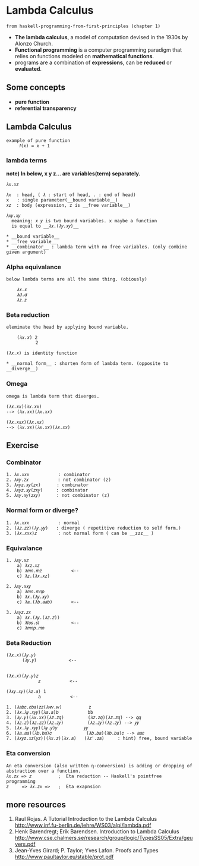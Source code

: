 # Lambda Calculus

`from haskell-programming-from-first-principles (chapter 1)`

- **The lambda calculus**, a model of computation devised in the 1930s by Alonzo Church.
- **Functional programming** is a computer programming paradigm that relies on functions modeled on **mathematical functions**.
- programs are a combination of **expressions**, can be **reduced** or **evaluated**.

## Some concepts

- **pure function**
- **referential transparency**

## Lambda Calculus

    example of pure function
         𝑓(𝑥) = 𝑥 + 1

### lambda terms

**note) In below, x y z... are variables(term) separately.**

    𝜆𝑥.𝑥𝑧

    𝜆𝑥  : head, ( 𝜆 : start of head, . : end of head)
    x   : single parameter(__bound variable__)
    𝑥𝑧  : body (expression, z is __free variable__)

    𝜆𝑥𝑦.𝑥𝑦
      meaning: 𝑥 𝑦 is two bound variables. x maybe a function
      is equal to __𝜆𝑥.(𝜆𝑦.𝑥𝑦)__

    * __bound variable__
    * __free variable__
    * __combinator__ : lambda term with no free variables. (only combine given argument)

### Alpha equivalance

    below lambda terms are all the same thing. (obiously)

        𝜆𝑥.𝑥
        𝜆𝑑.𝑑
        𝜆𝑧.𝑧

### Beta reduction

    elemimate the head by applying bound variable.

        (𝜆𝑥.𝑥) 2
               2

    (𝜆𝑥.𝑥) is identity function

    * __normal form__ : shorten form of lambda term. (opposite to __diverge__)

### Omega

    omega is lambda term that diverges.

    (𝜆𝑥.𝑥𝑥)(𝜆𝑥.𝑥𝑥)
    --> (𝜆𝑥.𝑥𝑥)(𝜆𝑥.𝑥𝑥)

    (𝜆𝑥.𝑥𝑥𝑥)(𝜆𝑥.𝑥𝑥)
    --> (𝜆𝑥.𝑥𝑥)(𝜆𝑥.𝑥𝑥)(𝜆𝑥.𝑥𝑥)

## Exercise

### Combinator

    1. 𝜆𝑥.𝑥𝑥𝑥           : combinator
    2. 𝜆𝑥𝑦.𝑧𝑥           : not combinator (z)
    3. 𝜆𝑥𝑦𝑧.𝑥𝑦(𝑧𝑥)      : combinator
    4. 𝜆𝑥𝑦𝑧.𝑥𝑦(𝑧𝑥𝑦)     : combinator
    5. 𝜆𝑥𝑦.𝑥𝑦(𝑧𝑥𝑦)      : not combinator (z)

### Normal form or diverge?

    1. 𝜆𝑥.𝑥𝑥𝑥           : normal
    2. (𝜆𝑧.𝑧𝑧)(𝜆𝑦.𝑦𝑦)   : diverge ( repetitive reduction to self form.)
    3. (𝜆𝑥.𝑥𝑥𝑥)𝑧        : not normal form ( can be __zzz__ )

### Equivalance

    1. 𝜆𝑥𝑦.𝑥𝑧
        a) 𝜆𝑥𝑧.𝑥𝑧
        b) 𝜆𝑚𝑛.𝑚𝑧           <--
        c) 𝜆𝑧.(𝜆𝑥.𝑥𝑧)

    2. 𝜆𝑥𝑦.𝑥𝑥𝑦
        a) 𝜆𝑚𝑛.𝑚𝑛𝑝
        b) 𝜆𝑥.(𝜆𝑦.𝑥𝑦)
        c) 𝜆𝑎.(𝜆𝑏.𝑎𝑎𝑏)       <--

    3. 𝜆𝑥𝑦𝑧.𝑧𝑥
        a) 𝜆𝑥.(𝜆𝑦.(𝜆𝑧.𝑧))
        b) 𝜆𝑡𝑜𝑠.𝑠𝑡            <--
        c) 𝜆𝑚𝑛𝑝.𝑚𝑛

### Beta Reduction

    (𝜆𝑥.𝑥)(𝜆𝑦.𝑦)
          (𝜆𝑦.𝑦)            <--


    (𝜆𝑥.𝑥)(𝜆𝑦.𝑦)𝑧
                𝑧           <--

    (𝜆𝑥𝑦.𝑥𝑦)(𝜆𝑧.𝑎) 1
                a           <--

    1. (𝜆𝑎𝑏𝑐.𝑐𝑏𝑎)𝑧𝑧(𝜆𝑤𝑣.𝑤)          z
    2. (𝜆𝑥.𝜆𝑦.𝑥𝑦𝑦)(𝜆𝑎.𝑎)𝑏           bb
    3. (𝜆𝑦.𝑦)(𝜆𝑥.𝑥𝑥)(𝜆𝑧.𝑧𝑞)         (𝜆𝑧.𝑧𝑞)(𝜆𝑧.𝑧𝑞) --> 𝑞𝑞
    4. (𝜆𝑧.𝑧)(𝜆𝑧.𝑧𝑧)(𝜆𝑧.𝑧𝑦)         (𝜆𝑧.𝑧𝑦)(𝜆𝑧.𝑧𝑦) --> 𝑦𝑦
    5. (𝜆𝑥.𝜆𝑦.𝑥𝑦𝑦)(𝜆𝑦.𝑦)𝑦          𝑦𝑦
    6. (𝜆𝑎.𝑎𝑎)(𝜆𝑏.𝑏𝑎)𝑐             (𝜆𝑏.𝑏𝑎)(𝜆𝑏.𝑏𝑎)𝑐 --> 𝑎𝑎𝑐
    7. (𝜆𝑥𝑦𝑧.𝑥𝑧(𝑦𝑧))(𝜆𝑥.𝑧)(𝜆𝑥.𝑎)   (𝜆𝑧'.𝑧𝑎)     : hint) free, bound variable

### Eta conversion

    An eta conversion (also written η-conversion) is adding or dropping of abstraction over a function.
    𝜆𝑥.𝑧𝑥 => 𝑧          ;  Eta reduction -- Haskell's pointfree programming
    𝑧     => 𝜆𝑥.𝑧𝑥 =>   ;  Eta exapnsion

## more resources

1. Raul Rojas. A Tutorial Introduction to the Lambda Calculus
   http://www.inf.fu-berlin.de/lehre/WS03/alpi/lambda.pdf
2. Henk Barendregt; Erik Barendsen. Introduction to
   Lambda Calculus
   http://www.cse.chalmers.se/research/group/logic/TypesSS05/Extra/geuvers.pdf
3. Jean-Yves Girard; P. Taylor; Yves Lafon. Proofs and Types
   http://www.paultaylor.eu/stable/prot.pdf
